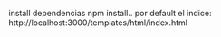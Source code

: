 install dependencias npm install..
por default el indice: http://localhost:3000/templates/html/index.html
